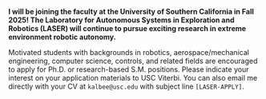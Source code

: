 **I will be joining the faculty at the University of Southern California in Fall 2025! The Laboratory for Autonomous Systems in Exploration and Robotics (LASER) will continue to pursue exciting research in extreme environment robotic autonomy.**

Motivated students with backgrounds in robotics, aerospace/mechanical engineering, computer science, controls, and related fields are encouraged to apply for Ph.D. or research-based S.M. positions.
Please indicate your interest on your application materials to USC Viterbi. You can also email me directly with your CV at `kalbee@usc.edu` with subject line `[LASER-APPLY]`.